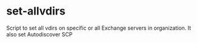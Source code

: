 # set-allvdirs
Script to set all vdirs on specific or all Exchange servers in organization. It also set Autodiscover SCP
